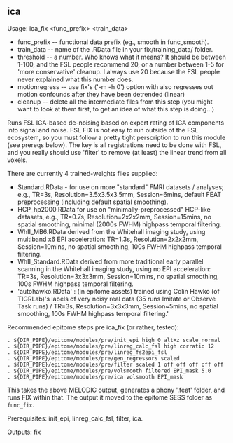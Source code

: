 ica
---
Usage: ica_fix <func_prefix> <train_data> <threshold>

+ func_prefix -- functional data prefix (eg., smooth in func_smooth).
+ train_data -- name of the .RData file in your fix/training_data/ folder.
+ threshold -- a number. Who knows what it means? It should be between 1-100, and the FSL people recommend 20, or a number between 1-5 for 'more conservative' cleanup. I always use 20 because the FSL people never explained what this number does.
+ motionregress -- use fix's ('-m -h 0') option with also regresses out motion confounds after they have been detrended (linear)
+ cleanup -- delete all the intermediate files from this step (you might want to look at them first, to get an idea of what this step is doing...)

Runs FSL ICA-based de-noising based on expert rating of ICA components into signal and noise. FSL FIX is not easy to run outside of the FSL ecosystem, so you must follow a pretty tight perscription to run this module (see prereqs below). The key is all registrations need to be done with FSL, and you really should use 'filter' to remove (at least) the linear trend from all voxels.

There are currently 4 trained-weights files supplied:

+ Standard.RData - for use on more "standard" FMRI datasets / analyses; e.g., TR=3s, Resolution=3.5x3.5x3.5mm, Session=6mins, default FEAT preprocessing (including default spatial smoothing).
+ HCP_hp2000.RData for use on "minimally-preprocessed" HCP-like datasets, e.g., TR=0.7s, Resolution=2x2x2mm, Session=15mins, no spatial smoothing, minimal (2000s FWHM) highpass temporal filtering.
+ WhII_MB6.RData derived from the Whitehall imaging study, using multiband x6 EPI acceleration: TR=1.3s, Resolution=2x2x2mm, Session=10mins, no spatial smoothing, 100s FWHM highpass temporal filtering.
+ WhII_Standard.RData derived from more traditional early parallel scanning in the Whitehall imaging study, using no EPI acceleration: TR=3s, Resolution=3x3x3mm, Session=10mins, no spatial smoothing, 100s FWHM highpass temporal filtering.
+ 'autohawko.RData' : (in epitome assets) trained using Colin Hawko (of TIGRLab)'s labels of very noisy real data (35 runs Imitate or Observe Task runs) / TR=3s, Resolution=3x3x3mm, Session~5mins, no spatial smoothing, 100s FWHM highpass temporal filtering.'

Recommended epitome steps pre ica_fix (or rather, tested):

    . ${DIR_PIPE}/epitome/modules/pre/init_epi high 0 alt+z scale normal
    . ${DIR_PIPE}/epitome/modules/pre/linreg_calc_fsl high corratio 12
    . ${DIR_PIPE}/epitome/modules/pre/linreg_fs2epi_fsl
    . ${DIR_PIPE}/epitome/modules/pre/gen_regressors scaled
    . ${DIR_PIPE}/epitome/modules/pre/filter scaled 1 off off off off off
    . ${DIR_PIPE}/epitome/modules/pre/volsmooth filtered EPI_mask 5.0
    . ${DIR_PIPE}/epitome/modules/pre/ica volsmooth EPI_mask

This takes the above MELODIC output, generates a phony '.feat' folder, and runs FIX within that. The output it moved to the epitome SESS folder as `func_fix`.

Prerequisites: init_epi, linreg_calc_fsl, filter, ica.

Outputs: fix
